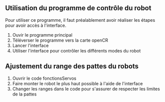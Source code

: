 ## Utilisation du programme de contrôle du robot
  Pour utiliser ce programme, il faut préalablement avoir réaliser les étapes pour avoir accès à l'interface.
  
  1. Ouvir le programme principal
  2. Téléverser le programme vers la carte openCR
  3. Lancer l'interface
  4. Utiliser l'interface pour contrôler les différents modes du robot
  
  
## Ajustement du range des pattes du robots
  
  1. Ouvrir le code fonctionsServos
  2. Faire monter le robot le plus haut possible à l'aide de l'interface
  3. Changer les ranges dans le code pour s'assurer de respecter les limites de la pattes
